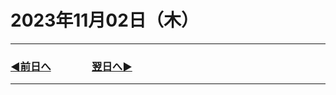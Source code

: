 # 2023年11月02日（木）

---

### [◀️前日へ](https://github.com/yuasys/chatty-journal/blob/main/2023/11/2023-11-01.md)&emsp;&emsp;&emsp;&emsp;[翌日へ▶️](https://github.com/yuasys/chatty-journal/blob/main/2023/11/2023-11-03.md)

---
